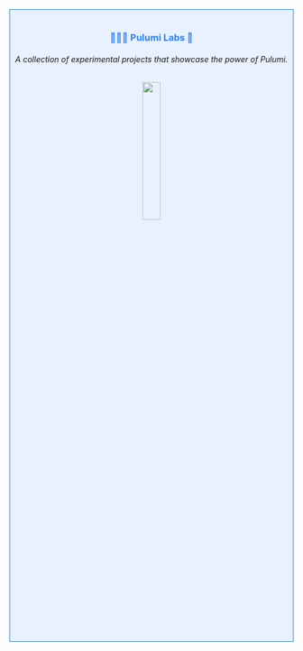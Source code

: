 <div align="center" style="border: 1px solid #2479c3; padding: 1rem 0 1rem 0; background-color:rgba(56, 139, 253, 0.1);"> 
    <h3 style="color:rgb(47, 129, 247);" > 👨🏻‍💻 Pulumi Labs 🔬 </h3>
    <h6> A collection of experimental projects that showcase the power of Pulumi. </h6>
    <img style="width:25%;" src="https://get.pulumi.com/new/button.svg" width="100">
</div>

